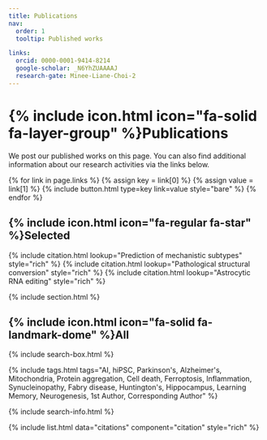 ```yaml
---
title: Publications
nav:
  order: 1
  tooltip: Published works

links:  
  orcid: 0000-0001-9414-8214
  google-scholar: _N6YhZUAAAAJ
  research-gate: Minee-Liane-Choi-2
---
```


# {% include icon.html icon="fa-solid fa-layer-group" %}Publications

We post our published works on this page. You can also find additional information about our research activities via the links below.

{% for link in page.links %}
    {% assign key = link[0] %}
    {% assign value = link[1] %}
    {% include button.html type=key link=value style="bare" %}
{% endfor %}

## {% include icon.html icon="fa-regular fa-star" %}Selected

{% include citation.html lookup="Prediction of mechanistic subtypes" style="rich" %}
{% include citation.html lookup="Pathological structural conversion" style="rich" %}
{% include citation.html lookup="Astrocytic RNA editing" style="rich" %}

{% include section.html %}

## {% include icon.html icon="fa-solid fa-landmark-dome" %}All

{% include search-box.html %}

{% include tags.html tags="AI, hiPSC, Parkinson's, Alzheimer's, Mitochondria, Protein aggregation, Cell death, Ferroptosis, Inflammation, Synucleinopathy, Fabry disease, Huntington's, Hippocampus, Learning Memory, Neurogenesis, 1st Author, Corresponding Author" %}

{% include search-info.html %}

{% include list.html data="citations" component="citation" style="rich" %}
